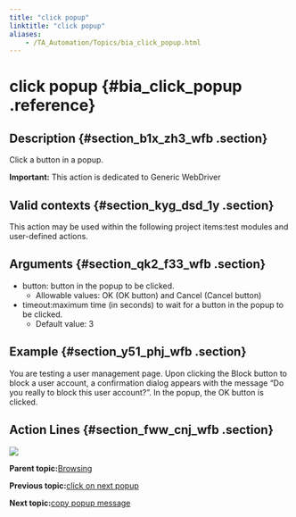 ```yaml
--- 
title: "click popup"
linktitle: "click popup"
aliases: 
    - /TA_Automation/Topics/bia_click_popup.html
---
```

# click popup {#bia_click_popup .reference}

## Description {#section_b1x_zh3_wfb .section}

Click a button in a popup.

**Important:** This action is dedicated to Generic WebDriver

## Valid contexts {#section_kyg_dsd_1y .section}

This action may be used within the following project items:test modules and user-defined actions.

## Arguments {#section_qk2_f33_wfb .section}

-   button: button in the popup to be clicked.
    -   Allowable values: OK \(OK button\) and Cancel \(Cancel button\)
-   timeout:maximum time \(in seconds\) to wait for a button in the popup to be clicked.
    -   Default value: 3

## Example {#section_y51_phj_wfb .section}

You are testing a user management page. Upon clicking the Block button to block a user account, a confirmation dialog appears with the message “Do you really to block this user account?”. In the popup, the OK button is clicked.

## Action Lines {#section_fww_cnj_wfb .section}

![](../Images/bia_click_popup_pgm.png)

**Parent topic:**[Browsing](../../TA_Automation/Topics/bia_browsing.html)

**Previous topic:**[click on next popup](../../TA_Automation/Topics/bia_click_on_next_popup.html)

**Next topic:**[copy popup message](../../TA_Automation/Topics/bia_copy_popup_message.html)

